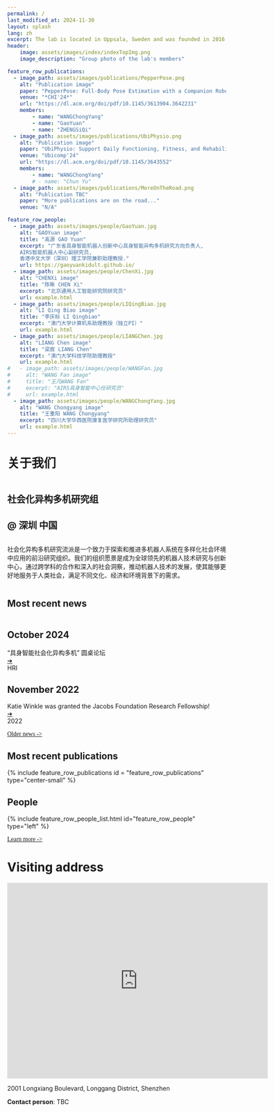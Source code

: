 ```yaml
---
permalink: /
last_modified_at: 2024-11-30
layout: splash
lang: zh
excerpt: The lab is located in Uppsala, Sweden and was founded in 2016 by Ginevra Castellano.
header:
    image: assets/images/index/indexTopImg.png
    image_description: "Group photo of the lab's members"

feature_row_publications:
  - image_path: assets/images/publications/PepperPose.png
    alt: "Publication image"
    paper: "PepperPose: Full-Body Pose Estimation with a Companion Robot, CHI'24, Chongyang Wang，Yuan Gao，Chun Yu"
    venue: "*CHI'24*"
    url: "https://dl.acm.org/doi/pdf/10.1145/3613904.3642231"
    members:
        - name: "WANGChongYang"
        - name: "GaoYuan"
        - name: "ZHENGSiQi"
  - image_path: assets/images/publications/UbiPhysio.png
    alt: "Publication image"
    paper: "UbiPhysio: Support Daily Functioning, Fitness, and Rehabilitation with Action Understanding and Feedback in Natural Language"
    venue: "Ubicomp'24"
    url: "https://dl.acm.org/doi/pdf/10.1145/3643552"
    members:
        - name: "WANGChongYang"
        # - name: "Chun Yu"
  - image_path: assets/images/publications/MoreOnTheRoad.png
    alt: "Publication TBC"
    paper: "More publications are on the road..."
    venue: "N/A"

feature_row_people:
  - image_path: assets/images/people/GaoYuan.jpg
    alt: "GAOYuan image"
    title: "高源 GAO Yuan"
    excerpt: "广东省具身智能机器人创新中心具身智能异构多机研究方向负责人,
    AIRS智能机器人中心副研究员,
    香港中文大学（深圳）理工学院兼职助理教授." 
    url: https://gaoyuankidult.github.io/
  - image_path: assets/images/people/ChenXi.jpg
    alt: "CHENXi image"
    title: "陈晰 CHEN Xi"
    excerpt: "北京通用人工智能研究院研究员"
    url: example.html
  - image_path: assets/images/people/LIQingBiao.jpg
    alt: "LI Qing Biao image"
    title: "李庆标 LI Qingbiao"
    excerpt: "澳门大学计算机系助理教授（独立PI）"
    url: example.html
  - image_path: assets/images/people/LIANGChen.jpg 
    alt: "LIANG Chen image"
    title: "梁宸 LIANG Chen"
    excerpt: "澳门大学科技学院助理教授"
    url: example.html
#   - image_path: assets/images/people/WANGFan.jpg 
#     alt: "WANG Fan image"
#     title: "王凡WANG Fan"
#     excerpt: "AIRS具身智能中心任研究员"
#     url: example.html
  - image_path: assets/images/people/WANGChongYang.jpg 
    alt: "WANG Chongyang image"
    title: "王重阳 WANG Chongyang"
    excerpt: "四川大学华西医院康复医学研究所助理研究员"
    url: example.html
---
```

<!-- About Us -->
<!-- Visiter count model-->
<!-- <script async src="//busuanzi.ibruce.info/busuanzi/2.3/busuanzi.pure.mini.js"></script>
<span id="busuanzi_container_site_pv">
    You are the <span id="busuanzi_value_site_pv"></span>th visitor of this website
</span> -->

<!-- <h1 class = "titleHighlight is-h1">About Us</h1>
<h2 style = "padding-bottom: 0em; border-bottom: 0px;">Social Heterogeneous Multiprocessor Research Group</h2>
<h4>At Shenzhen China</h4>

The Societal Heterogenous Multi-Robot System Research Group is a cutting-edge research organization dedicated to exploring and advancing the application of multi-robot systems in diverse social environments. Our organizational vision is to be a leading global center for robotics research and innovation, advancing robotics through collaboration across disciplines and deep societal insights so that it can better serve human society and meet the needs of diverse cultural, economic and environmental contexts.
 -->
<div style="object-fit: cover;" data-kui-anim="fadeIn">

<h1 class = "titleHighlight is-h1">关于我们</h1>
<section class="full-width-container1">
    <div class = "two-columns">
        <div class = "column">
            <div class = "ali">
            <!--Col1 content--->
                <h1 class = "is-h1">社会化异构多机研究组</h1>
                <h1 class = "is-h1">@ 深圳 中国</h1>
            </div>
        </div>
        <div class = "column">
            <div class = "ali2">
                <!--Col12 content--->
                <p class = "is-p">社会化异构多机研究流派是一个致力于探索和推进多机器人系统在多样化社会环境中应用的前沿研究组织。我们的组织愿景是成为全球领先的机器人技术研究与创新中心，通过跨学科的合作和深入的社会洞察，推动机器人技术的发展，使其能够更好地服务于人类社会，满足不同文化、经济和环境背景下的需求。
                </p>
            </div>
        </div>
    </div>
</section>
</div>

<!-- News -->

<section>
<h1 class="titleHighlight is-h1">Most recent news</h1>
<div class="grid-container">
    <div class="go212694760 container">
        <div class = "two-columns2">
            <!--Col1 content--->
            <div class = "column">
                <div class="text-section">
                    <h2 class="is-h1 titleHighlight">October 2024</h2>
                    <div class="is-p"> “具身智能社会化异构多机”
                    圆桌论坛</div>
                    <a href="https://mp.weixin.qq.com/s/7r8JhqfZ3NdTq9vlF8G8Tw?poc_token=HL5eRWej6meIPMlNIYtGXVGTHAsxZ-flYhqayaM8" target="_blank" class="button">➔</a>
                </div>
            </div>
            <!--Col12 content--->
            <div class = "column">
                <div class="image-section">HRI</div>
            </div>
        </div>
    </div>
    <div class="go212694760 container">
        <div class = "two-columns2">
            <!--Col1 content--->
            <div class = "column">
                <div class="text-section">
                    <h2 class="is-h1 titleHighlight">November 2022</h2>
                    <div class="is-p">Katie Winkle was granted the <span class = "titleHighlight">Jacobs Foundation Research Fellowship</span>!
                    </div>
                    <a href="https://jacobsfoundation.org/activity/jacobs-foundation-research-fellowship-program/" target="_blank" class="button">➔</a>
                </div>
            </div>
            <!--Col12 content--->
            <div class = "column">
                <div class="image-section">2022</div>
            </div>
        </div>
    </div>
</div>
<p style="text-align: left;">
    <a href="old_news" class="btn btn--inverse"><span class = "titleHighlight" style = "font-family:fantasy">Older news -></span></a>
</p>

</section>

<!-- Publications -->
<section class="full-width-container">
<h1 class="is-h1 titleHighlight">Most recent publications</h1>
{% include feature_row_publications id = "feature_row_publications" type="center-small" %}

</section>

<!-- People -->
<section>
<h1 class="is-h1 titleHighlight">People</h1>
{% include feature_row_people_list.html id="feature_row_people" type="left" %}

<p style="text-align: left;">
    <a href="people" class="btn btn--inverse"><span class = "titleHighlight" style = "font-family: fantasy;">Learn more -></span></a>
</p>

</section>

<!-- Visiting Address -->
<h1 class="is-h1 titleHighlight">Visiting address</h1>


<iframe 
    src="https://www.google.com/maps/embed?pb=!1m18!1m12!1m3!1d3681.0857935578856!2d114.20735607463354!3d22.68784992873768!2m3!1f0!2f0!3f0!3m2!1i1024!2i768!4f13.1!3m3!1m2!1s0x3404769e8e03db83%3A0x72bee586ac015803!2z6aaZ5riv5Lit5paH5aSn5a2477yI5rex5Zyz77yJ!5e0!3m2!1szh-TW!2sus!4v1732289628271!5m2!1szh-TW!2sus" width="600" 
    height="450" 
    style="border:0;" 
    allowfullscreen="" 
    loading="lazy" 
    referrerpolicy="no-referrer-when-downgrade">
</iframe>


2001 Longxiang Boulevard, Longgang District, Shenzhen
 
 
**Contact person**: TBC
